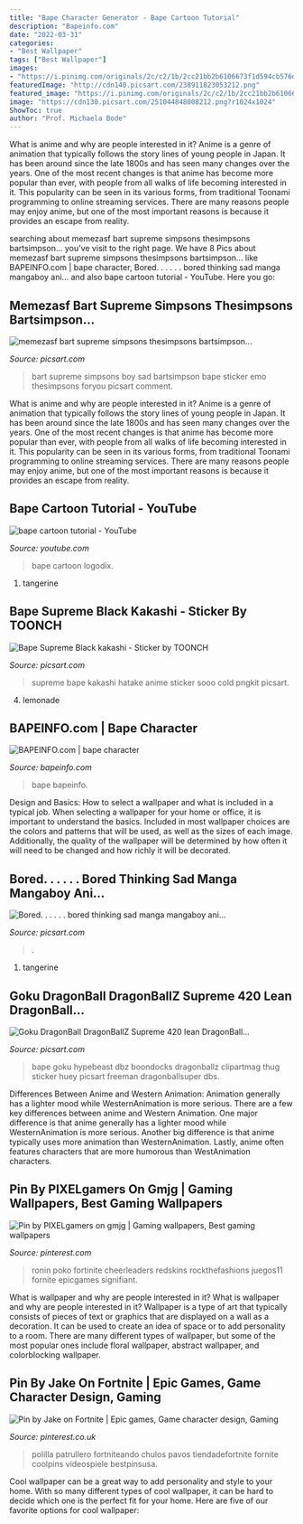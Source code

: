 ```yaml
---
title: "Bape Character Generator - Bape Cartoon Tutorial"
description: "Bapeinfo.com"
date: "2022-03-31"
categories:
- "Best Wallpaper"
tags: ["Best Wallpaper"]
images:
- "https://i.pinimg.com/originals/2c/c2/1b/2cc21bb2b6106673f1d594cb576dc27b.jpg"
featuredImage: "http://cdn140.picsart.com/238911823053212.png"
featured_image: "https://i.pinimg.com/originals/2c/c2/1b/2cc21bb2b6106673f1d594cb576dc27b.jpg"
image: "https://cdn130.picsart.com/251044848008212.png?r1024x1024"
ShowToc: true
author: "Prof. Michaela Bode"
---
```



What is anime and why are people interested in it?
Anime is a genre of animation that typically follows the story lines of young people in Japan. It has been around since the late 1800s and has seen many changes over the years. One of the most recent changes is that anime has become more popular than ever, with people from all walks of life becoming interested in it. This popularity can be seen in its various forms, from traditional Toonami programming to online streaming services. There are many reasons people may enjoy anime, but one of the most important reasons is because it provides an escape from reality.

	

		
searching about memezasf bart supreme simpsons thesimpsons bartsimpson... you've visit to the right page. We have 8 Pics about memezasf bart supreme simpsons thesimpsons bartsimpson... like BAPEINFO.com | bape character, Bored. . . . . . bored thinking sad manga mangaboy ani... and also bape cartoon tutorial - YouTube. Here you go:
		
    
## Memezasf Bart Supreme Simpsons Thesimpsons Bartsimpson...

<img loading=lazy src="http://cdn140.picsart.com/262071793016211.png" onerror="this.onerror=null;this.src='https://tse1.mm.bing.net/th?id=OIP.RoKR3xoHPZor62HUzIlF9QAAAA&amp;pid=15.1';" alt="memezasf bart supreme simpsons thesimpsons bartsimpson...">

_Source: picsart.com_

>bart supreme simpsons boy sad bartsimpson bape sticker emo thesimpsons foryou picsart comment. 

	

What is anime and why are people interested in it?
Anime is a genre of animation that typically follows the story lines of young people in Japan. It has been around since the late 1800s and has seen many changes over the years. One of the most recent changes is that anime has become more popular than ever, with people from all walks of life becoming interested in it. This popularity can be seen in its various forms, from traditional Toonami programming to online streaming services. There are many reasons people may enjoy anime, but one of the most important reasons is because it provides an escape from reality.

    
## Bape Cartoon Tutorial - YouTube

<img loading=lazy src="https://i.ytimg.com/vi/u3EbP-NJn9A/hqdefault.jpg" onerror="this.onerror=null;this.src='https://tse4.mm.bing.net/th?id=OIP.iykacNxwf6rgdslYJH004gHaFj&amp;pid=15.1';" alt="bape cartoon tutorial - YouTube">

_Source: youtube.com_

>bape cartoon logodix. 

	

1. tangerine 

    
## Bape Supreme Black Kakashi - Sticker By TOONCH

<img loading=lazy src="http://cdn140.picsart.com/238911823053212.png" onerror="this.onerror=null;this.src='https://tse4.mm.bing.net/th?id=OIP.yiMtQNK_MF4kmupzjgrPaAAAAA&amp;pid=15.1';" alt="Bape Supreme Black kakashi - Sticker by TOONCH">

_Source: picsart.com_

>supreme bape kakashi hatake anime sticker sooo cold pngkit picsart. 

	

4. lemonade 

    
## BAPEINFO.com | Bape Character

<img loading=lazy src="https://www.bapeinfo.com/wp-content/uploads/2010/03/xteriyaki-king.png.pagespeed.ic.YimjFaShbI.png" onerror="this.onerror=null;this.src='https://tse1.mm.bing.net/th?id=OIP.muEnjVE3br3YRG9QmhhH6QAAAA&amp;pid=15.1';" alt="BAPEINFO.com | bape character">

_Source: bapeinfo.com_

>bape bapeinfo. 

	

Design and Basics: How to select a wallpaper and what is included in a typical job.
When selecting a wallpaper for your home or office, it is important to understand the basics. Included in most wallpaper choices are the colors and patterns that will be used, as well as the sizes of each image. Additionally, the quality of the wallpaper will be determined by how often it will need to be changed and how richly it will be decorated.

    
## Bored. . . . . . Bored Thinking Sad Manga Mangaboy Ani...

<img loading=lazy src="http://cdn77.picsart.com/185850358001202.gif" onerror="this.onerror=null;this.src='https://tse1.mm.bing.net/th?id=OIP.ok9hqgQnG0kNh6pY4PXzLAHaIF&amp;pid=15.1';" alt="Bored. . . . . . bored thinking sad manga mangaboy ani...">

_Source: picsart.com_

>. 

	

1. tangerine 

    
## Goku DragonBall DragonBallZ Supreme 420 Lean DragonBall...

<img loading=lazy src="https://cdn130.picsart.com/251044848008212.png?r1024x1024" onerror="this.onerror=null;this.src='https://tse1.mm.bing.net/th?id=OIP.yCdN4cOgJbKaDKZpwSsu6AHaJx&amp;pid=15.1';" alt="Goku DragonBall DragonBallZ Supreme 420 lean DragonBall...">

_Source: picsart.com_

>bape goku hypebeast dbz boondocks dragonballz clipartmag thug sticker huey picsart freeman dragonballsuper dbs. 

	

Differences Between Anime and Western Animation: Animation generally has a lighter mood while WesternAnimation is more serious.
There are a few key differences between anime and Western Animation. One major difference is that anime generally has a lighter mood while WesternAnimation is more serious. Another big difference is that anime typically uses more animation than WesternAnimation. Lastly, anime often features characters that are more humorous than WestAnimation characters.

    
## Pin By PIXELgamers On Gmjg | Gaming Wallpapers, Best Gaming Wallpapers

<img loading=lazy src="https://i.pinimg.com/originals/9b/f8/d7/9bf8d7bb4c52b7c486d88949091fe9c5.jpg" onerror="this.onerror=null;this.src='https://tse3.mm.bing.net/th?id=OIP.0mBP6TF9m-_cXuYzTli-ZwHaL2&amp;pid=15.1';" alt="Pin by PIXELgamers on gmjg | Gaming wallpapers, Best gaming wallpapers">

_Source: pinterest.com_

>ronin poko fortinite cheerleaders redskins rockthefashions juegos11 fornite epicgames signifiant. 

	

What is wallpaper and why are people interested in it?
What is wallpaper and why are people interested in it?
Wallpaper is a type of art that typically consists of pieces of text or graphics that are displayed on a wall as a decoration. It can be used to create an idea of space or to add personality to a room. There are many different types of wallpaper, but some of the most popular ones include floral wallpaper, abstract wallpaper, and colorblocking wallpaper.

    
## Pin By Jake On Fortnite | Epic Games, Game Character Design, Gaming

<img loading=lazy src="https://i.pinimg.com/originals/2c/c2/1b/2cc21bb2b6106673f1d594cb576dc27b.jpg" onerror="this.onerror=null;this.src='https://tse2.mm.bing.net/th?id=OIP.BGOB3BjHvUU3ziXbzi5CDgHaNK&amp;pid=15.1';" alt="Pin by Jake on Fortnite | Epic games, Game character design, Gaming">

_Source: pinterest.co.uk_

>polilla patrullero fortniteando chulos pavos tiendadefortnite fornite coolpins videospiele bestpinsusa. 

	

Cool wallpaper can be a great way to add personality and style to your home. With so many different types of cool wallpaper, it can be hard to decide which one is the perfect fit for your home. Here are five of our favorite options for cool wallpaper: 

